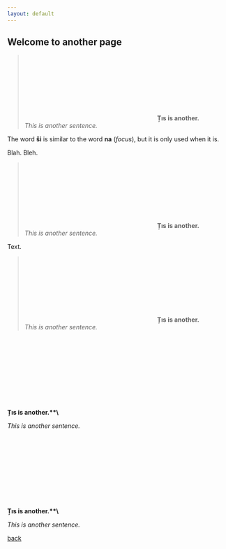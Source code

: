 ```yaml
---
layout: default
---
```


## Welcome to another page

> <svg data-src="/assets/images/e.svg"></svg>
> **Țıs is another.**\
> _This is another sentence._

The word **ši** is similar to the word **na** (_focus_), but it is only used when it is.

Blah. Bleh.

> <svg data-src="/assets/images/f.svg"></svg>
> **Țıs is another.**\
> _This is another sentence._

Text.

> <svg data-src="/assets/images/g.svg"></svg>
> **Țıs is another.**\
> _This is another sentence._

<div class="multi">
  <div class="blockquote">
    <svg data-src="/assets/images/f.svg"></svg>
    <p><strong>Țıs is another.**\</strong></p>
    <p><em>This is another sentence.</em></p>
  </div>
    <div class="blockquote">
    <svg data-src="/assets/images/g.svg"></svg>
    <p><strong>Țıs is another.**\</strong></p>
    <p><em>This is another sentence.</em></p>
  </div>
</div>

[back](./)
